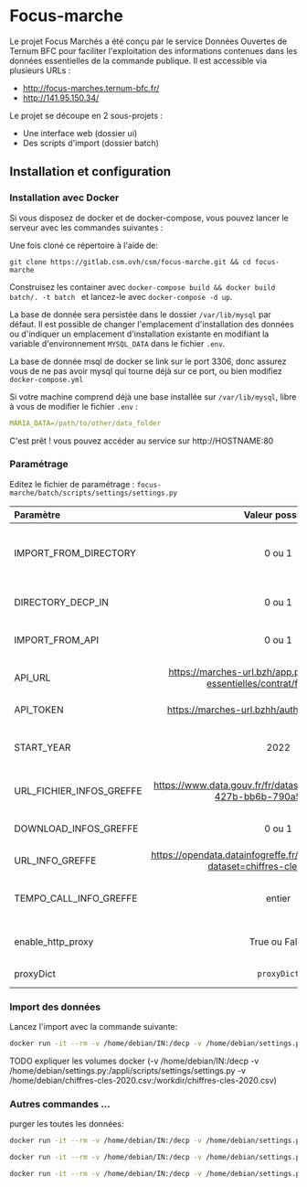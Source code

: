 # Focus-marche
Le projet Focus Marchés a été conçu par le service Données Ouvertes de Ternum BFC pour faciliter l'exploitation des informations contenues dans les données essentielles de la commande publique.
Il est accessible via plusieurs URLs :
- http://focus-marches.ternum-bfc.fr/
- http://141.95.150.34/

Le projet se découpe en 2 sous-projets :
- Une interface web (dossier ui)
- Des scripts d'import (dossier batch)

## Installation et configuration


### Installation avec Docker

Si vous disposez de docker et de docker-compose, vous pouvez lancer le serveur avec les commandes suivantes :

Une fois cloné ce répertoire à l'aide de:

    git clone https://gitlab.csm.ovh/csm/focus-marche.git && cd focus-marche

Construisez les container avec `docker-compose build && docker build batch/. -t batch ` et lancez-le avec `docker-compose -d up`.

La base de donnée sera persistée dans le dossier `/var/lib/mysql` par défaut. Il est possible  de changer l'emplacement d'installation des données ou d'indiquer un emplacement d'installation existante en modifiant la variable d'environnement `MYSQL_DATA` dans le fichier `.env`.

La base de donnée msql de docker se link sur le port 3306, donc assurez vous de ne pas avoir mysql qui tourne déjà sur ce port, ou bien modifiez `docker-compose.yml`

Si votre machine comprend déjà une base installée sur `/var/lib/mysql`, libre à vous de modifier le fichier `.env` :
```yml
MARIA_DATA=/path/to/other/data_folder
```

C'est prêt ! vous pouvez accéder au service sur http://HOSTNAME:80


### Paramétrage

Editez le fichier de paramétrage : `focus-marche/batch/scripts/settings/settings.py`

| Paramètre| Valeur possible | Description |
| :-------------|:------------:| :-----|
| IMPORT_FROM_DIRECTORY |0 ou 1| Active ou non l'import des fichiers decp présent dans  le repertoire DIRECTORY_DECP_IN|
| DIRECTORY_DECP_IN | 0 ou 1 |  Répertoire des fichiers decps à importer  |
| IMPORT_FROM_API | 0 ou 1 |   Active ou non l'import des marchés depuis l'api Atexo |
| API_URL | https://marches-url.bzh/app.php/api/v1/donnees-essentielles/contrat/format-pivot  |    Url de l'API atexo à utliser lors des imports |
| API_TOKEN |https://marches-url.bzhh/auth/aaa_xxxx/xxxxxxxxx|    Url d'obtention d'un token pour l'API atexo |
| START_YEAR |2022|  Première année à importer, utilisé en cas d'import avec l'api Atexo |
| URL_FICHIER_INFOS_GREFFE |https://www.data.gouv.fr/fr/datasets/r/8d5774e7-8106-427b-bb6b-790a59d272bd| URL de téléchargement du dataset info greffe |
| DOWNLOAD_INFOS_GREFFE | 0 ou 1| Active ou non le téléchargement du fichier info greffe|
| URL_INFO_GREFFE |https://opendata.datainfogreffe.fr/api/records/1.0/search/?dataset=chiffres-cles-2020&q=| URL api info greffe|
| TEMPO_CALL_INFO_GREFFE | entier         |    Valeur de ma temposiration entre les appels à l'api info greffe |
| enable_http_proxy | True ou False         | Active ou non l'utilisation d'un proxy http  |
| proxyDict | ```proxyDict```|   Parémétrage du proxy http |

### Import des données
Lancez l'import avec la commande suivante:
```bash
docker run -it --rm -v /home/debian/IN:/decp -v /home/debian/settings.py:/appli/scripts/settings/settings.py -v /home/debian/chiffres-cles-2020.csv:/workdir/chiffres-cles-2020.csv --network focus-marche_default batch
```


TODO expliquer les volumes docker (-v /home/debian/IN:/decp -v /home/debian/settings.py:/appli/scripts/settings/settings.py -v /home/debian/chiffres-cles-2020.csv:/workdir/chiffres-cles-2020.csv)


### Autres commandes ...

purger les toutes les données:
```bash
docker run -it --rm -v /home/debian/IN:/decp -v /home/debian/settings.py:/appli/scripts/settings/settings.py -v /home/debian/chiffres-cles-2020.csv:/workdir/chiffres-cles-2020.csv --network focus-marche_default batch python 
```


```bash
docker run -it --rm -v /home/debian/IN:/decp -v /home/debian/settings.py:/appli/scripts/settings/settings.py -v /home/debian/chiffres-cles-2020.csv:/workdir/chiffres-cles-2020.csv --network focus-marche_default batch python 
```


```bash
docker run -it --rm -v /home/debian/IN:/decp -v /home/debian/settings.py:/appli/scripts/settings/settings.py -v /home/debian/chiffres-cles-2020.csv:/workdir/chiffres-cles-2020.csv --network focus-marche_default batch python 
```

